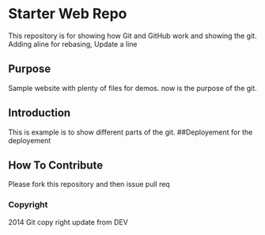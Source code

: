 # Starter Web Repo

This repository is for showing how Git and GitHub work and showing the git.
Adding aline for rebasing,
Update a line
## Purpose

Sample website with plenty of files for demos.
now is the purpose of the git.

## Introduction
This is example is to show different parts of the git.
##Deployement
 for the deployement
## How To Contribute
Please fork this repository and then issue pull req 

### Copyright
2014 Git copy right 
update from DEV
